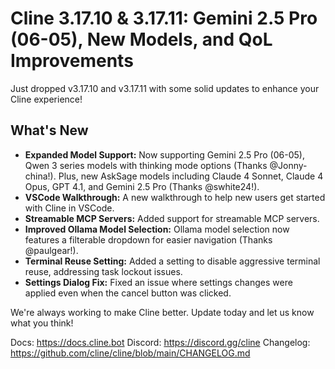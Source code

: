 # Cline 3.17.10 & 3.17.11: Gemini 2.5 Pro (06-05), New Models, and QoL Improvements

Just dropped v3.17.10 and v3.17.11 with some solid updates to enhance your Cline experience!

## What's New

*   **Expanded Model Support:** Now supporting Gemini 2.5 Pro (06-05), Qwen 3 series models with thinking mode options (Thanks @Jonny-china!). Plus, new AskSage models including Claude 4 Sonnet, Claude 4 Opus, GPT 4.1, and Gemini 2.5 Pro (Thanks @swhite24!).
*   **VSCode Walkthrough:** A new walkthrough to help new users get started with Cline in VSCode.
*   **Streamable MCP Servers:** Added support for streamable MCP servers.
*   **Improved Ollama Model Selection:** Ollama model selection now features a filterable dropdown for easier navigation (Thanks @paulgear!).
*   **Terminal Reuse Setting:** Added a setting to disable aggressive terminal reuse, addressing task lockout issues.
*   **Settings Dialog Fix:** Fixed an issue where settings changes were applied even when the cancel button was clicked.

We're always working to make Cline better. Update today and let us know what you think!

Docs: https://docs.cline.bot
Discord: https://discord.gg/cline
Changelog: https://github.com/cline/cline/blob/main/CHANGELOG.md
